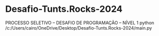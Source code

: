 # Desafio-Tunts.Rocks-2024
PROCESSO SELETIVO – DESAFIO DE PROGRAMAÇÃO – NÍVEL 1
python /c:/Users/cairo/OneDrive/Desktop/Desafio-Tunts.Rocks-2024/main.py

